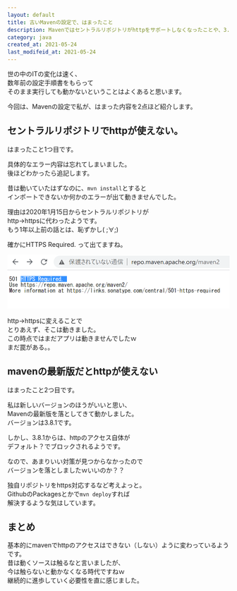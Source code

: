 ```yaml
---
layout: default
title: 古いMavenの設定で、はまったこと
description: Mavenではセントラルリポジトリがhttpをサポートしなくなったことや、3.8.1でhttpのアクセスがデフォルトでできなくなくなりました。そのため古い設定では動作しなくなってたので記載します。
category: java
created_at: 2021-05-24
last_modifeid_at: 2021-05-24
---
```


世の中のITの変化は速く、  
数年前の設定手順書をもらって  
そのまま実行しても動かないということはよくあると思います。

今回は、Mavenの設定で私が、はまった内容を2点ほど紹介します。

## セントラルリポジトリでhttpが使えない。

はまったこと1つ目です。

具体的なエラー内容は忘れてしまいました。  
後ほどわかったら追記します。

昔は動いていたはずなのに、`mvn install`とすると  
インポートできないか何かのエラーが出て動きませんでした。  

理由は2020年1月15日からセントラルリポジトリが  
http→httpsに代わったようです。  
もう1年以上前の話とは、恥ずかし( ;∀;)  

確かにHTTPS Required. って出てますね。

![https required](/images/it/java/mavenHttpsRequired.png)


http→httpsに変えることで  
とりあえず、そこは動きました。  
この時点ではまだアプリは動きませんでしたｗ  
まだ罠がある。。

## mavenの最新版だとhttpが使えない

はまったこと2つ目です。

私は新しいバージョンのほうがいいと思い、  
Mavenの最新版を落としてきて動かしました。  
バージョンは3.8.1です。

しかし、3.8.1からは、httpのアクセス自体が  
デフォルト？でブロックされるようです。

なので、あまりいい対策が見つからなかったので  
バージョンを落としましたｗいいのか？？

独自リポジトリをhttps対応するなど考えよっと。  
GithubのPackagesとかで`mvn deploy`すれば  
解決するような気はしています。

## まとめ

基本的にmavenでhttpのアクセスはできない（しない）ように変わっているようです。  
昔は動くソースは触るなと言いましたが、  
今は触らないと動かなくなる時代ですねｗ  
継続的に進歩していく必要性を直に感じました。


